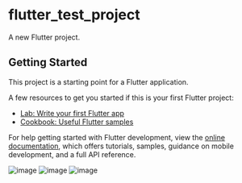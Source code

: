 # flutter_test_project

A new Flutter project.

## Getting Started

This project is a starting point for a Flutter application.

A few resources to get you started if this is your first Flutter project:

- [Lab: Write your first Flutter app](https://docs.flutter.dev/get-started/codelab)
- [Cookbook: Useful Flutter samples](https://docs.flutter.dev/cookbook)

For help getting started with Flutter development, view the
[online documentation](https://docs.flutter.dev/), which offers tutorials,
samples, guidance on mobile development, and a full API reference.

![image](https://github.com/maxi4ek23/FlutterProject/assets/91155188/751273ab-7819-444b-a6db-ce8fe994c8e3)
![image](https://github.com/maxi4ek23/FlutterProject/assets/91155188/0077177f-0554-4e16-b452-57abd76b9a92)
![image](https://github.com/maxi4ek23/FlutterProject/assets/91155188/ffa8d71f-fb54-4a88-b28a-ebdf69b3176b)




